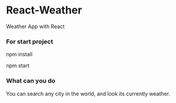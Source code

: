# React-Weather
Weather App with React


### For start project

npm install

npm start


### What can you do

You can search any city in the world, and look its currently weather.
